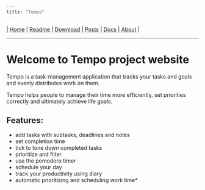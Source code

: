 ```yaml
---
title: "Tempo"
---
```


| [Home] | [Readme] | [Download] | [Posts] | [Docs] | [About] |

[Home]: <https://kotano.github.io/Tempo/>
[Readme]: <https://kotano.github.io/Tempo/readme>
[Download]: <https://kotano.github.io/Tempo/download>
[Posts]: <https://kotano.github.io/Tempo/posts>
[Docs]: <https://kotano.github.io/Tempo/docs>
[About]: <https://kotano.github.io/Tempo/about>
----

# Welcome to Tempo project website
Tempo is a task-management application that tracks your tasks and goals and evenly distributes work on them.

Tempo helps people to manage their time more efficiently, set priorities correctly and ultimately achieve life goals.


## Features:

- add tasks with subtasks, deadlines and notes
- set completion time
- tick to tone down completed tasks
- prioritize and filter
- use the pomodoro timer
- schedule your day
- track your productivity using diary
- automatic prioritizing and scheduling work time*

